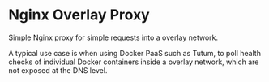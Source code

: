 # Nginx Overlay Proxy
Simple Nginx proxy for simple requests into a overlay network.

A typical use case is when using Docker PaaS such as Tutum, to poll health checks
of individual Docker containers inside a overlay network, which are not exposed
at the DNS level.
